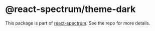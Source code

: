 # @react-spectrum/theme-dark

This package is part of [react-spectrum](https://gitlab.com/watheia/spectrum). See the repo for more details.
